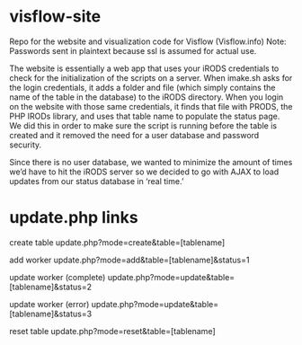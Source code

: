 visflow-site
============
Repo for the website and visualization code for Visflow (Visflow.info)
Note: Passwords sent in plaintext because ssl is assumed for actual use.

The website is essentially a web app that uses your iRODS credentials to 
check for the initialization of the scripts on a server.
When imake.sh asks for the login credentials, it adds a folder and file 
(which simply contains the name of the table in the database) to the iRODS 
directory. When you login on the website with those same credentials, it 
finds that file with PRODS, the PHP IRODs library, and uses that table 
name to populate the status page. We did this in order to make sure the 
script is running before the table is created and it removed the need for
a user database and password security.

Since there is no user database, we wanted to minimize the amount of times
we’d have to hit the iRODS server so we decided to go with AJAX to load 
updates from our status database in ‘real time.’

update.php links
============
create table
update.php?mode=create&table=[tablename]

add worker
update.php?mode=add&table=[tablename]&status=1

update worker (complete)
update.php?mode=update&table=[tablename]&status=2

update worker (error)
update.php?mode=update&table=[tablename]&status=3

reset table
update.php?mode=reset&table=[tablename]

